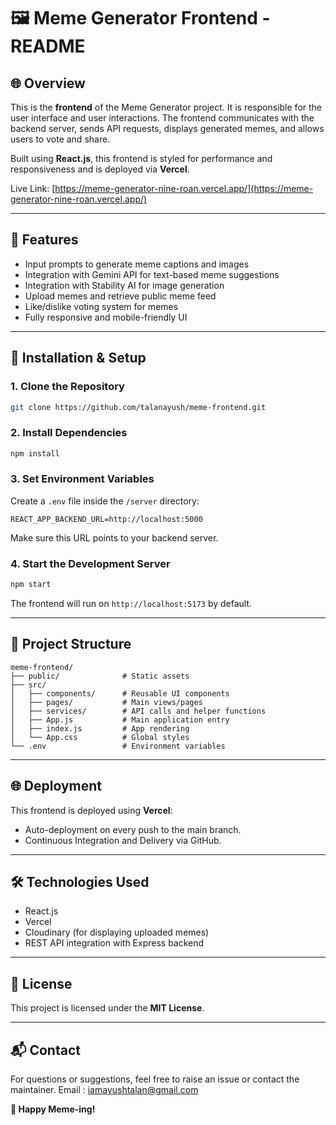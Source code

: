 # 🖼 Meme Generator Frontend - README

## 🌐 Overview

This is the **frontend** of the Meme Generator project. It is responsible for the user interface and user interactions. The frontend communicates with the backend server, sends API requests, displays generated memes, and allows users to vote and share.

Built using **React.js**, this frontend is styled for performance and responsiveness and is deployed via **Vercel**.

Live Link: [https://meme-generator-nine-roan.vercel.app/](https://meme-generator-nine-roan.vercel.app/)

---

## 🚀 Features

* Input prompts to generate meme captions and images
* Integration with Gemini API for text-based meme suggestions
* Integration with Stability AI for image generation
* Upload memes and retrieve public meme feed
* Like/dislike voting system for memes
* Fully responsive and mobile-friendly UI

---

## 🔧 Installation & Setup

### 1. Clone the Repository

```bash
git clone https://github.com/talanayush/meme-frontend.git
```

### 2. Install Dependencies

```bash
npm install
```

### 3. Set Environment Variables

Create a `.env` file inside the `/server` directory:

```env
REACT_APP_BACKEND_URL=http://localhost:5000
```

Make sure this URL points to your backend server.

### 4. Start the Development Server

```bash
npm start
```

The frontend will run on `http://localhost:5173` by default.

---

## 📂 Project Structure

```
meme-frontend/
├── public/              # Static assets
├── src/
│   ├── components/      # Reusable UI components
│   ├── pages/           # Main views/pages
│   ├── services/        # API calls and helper functions
│   ├── App.js           # Main application entry
│   ├── index.js         # App rendering
│   └── App.css          # Global styles
└── .env                 # Environment variables
```

---

## 🌐 Deployment

This frontend is deployed using **Vercel**:

* Auto-deployment on every push to the main branch.
* Continuous Integration and Delivery via GitHub.

---

## 🛠 Technologies Used

* React.js
* Vercel
* Cloudinary (for displaying uploaded memes)
* REST API integration with Express backend

---

## 📜 License

This project is licensed under the **MIT License**.

---

## 📬 Contact

For questions or suggestions, feel free to raise an issue or contact the maintainer.
Email : iamayushtalan@gmail.com

**🎉 Happy Meme-ing!**
